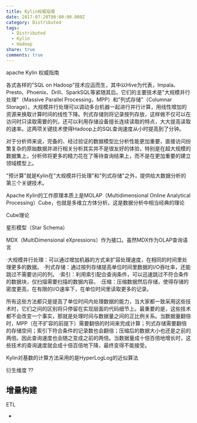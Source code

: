 ```yaml
---
title: Kylin权威指南
date: 2017-07-20T00:00:00.000Z
category: Distributed
tags:
  - Distributed
  - Kylin
  - Hadoop
share: true
comments: true
---
```


apache Kylin 权威指南

各式各样的"SQL on Hadoop"技术应运而生，其中以Hive为代表，Impala、Presto、Phoenix、Drill、SparkSQL等紧随其后。它们的主要技术是"大规模并行处理"（Massive Parallel Processing，MPP）和"列式存储"（Columnar Storage）。大规模并行处理可以调动多台机器一起进行并行计算，用线性增加的资源来换取计算时间的线性下降。列式存储则将记录按列存放，这样做不仅可以在访问时只读取需要的列，还可以利用存储设备擅长连续读取的特点，大大提高读取的速率。这两项关键技术使得Hadoop上的SQL查询速度从小时提高到了分钟。

对于分析师来说，完备的、经过验证的数据模型比分析性能更加重要，直接访问纷繁复杂的原始数据并进行相关分析其实并不是很友好的体验，特别是在超大规模的数据集上，分析师将更多的精力花在了等待查询结果上，而不是在更加重要的建立领域模型上。

"预计算"就是Kylin在"大规模并行处理"和"列式存储"之外，提供给大数据分析的第三个关键技术。

Apache Kylin的工作原理本质上是MOLAP（Multidimensional Online Analytical Processing）Cube，也就是多维立方体分析。这是数据分析中相当经典的理论

Cube理论

星形模型（Star Schema）

MDX（MultiDimensional eXpressions）作为接口。虽然MDX作为OLAP查询语言

·大规模并行处理：可以通过增加机器的方式来扩容处理速度，在相同的时间里处理更多的数据。 ·列式存储：通过按列存储提高单位时间里数据的I/O吞吐率，还能跳过不需要访问的列。 ·索引：利用索引配合查询条件，可以迅速跳过不符合条件的数据块，仅扫描需要扫描的数据内容。 ·压缩：压缩数据然后存储，使得存储的密度更高，在有限的I/O速率下，在单位时间里读取更多的记录。

所有这些方法都只是提高了单位时间内处理数据的能力，当大家都一致采用这些技术时，它们之间的区别将只停留在实现层面的代码细节上。最重要的是，这些技术都不会改变一个事实，那就是处理时间与数据量之间的正比例关系。当数据量翻倍时，MPP（在不扩容的前提下）需要翻倍的时间来完成计算；列式存储需要翻倍的存储空间；索引下符合条件的记录数也会翻倍；压缩后的数据大小也还是之前的两倍。因此查询速度也会随之变成之前的两倍。当数据量成十倍百倍地增长时，这些技术的查询速度就会成十倍百倍地下降，最终变得不能接受。

Kylin对基数的计算方法采用的是HyperLogLog的近似算法

衍生维度 ??

## 增量构建

ETL





















-
